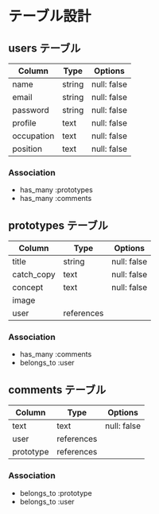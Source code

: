 # テーブル設計

## users テーブル

| Column   | Type   | Options     |
| -------- | ------ | ----------- |
| name     | string | null: false |
| email    | string | null: false |
| password | string | null: false |
| profile  | text | null: false |
| occupation | text | null: false |
| position | text | null: false |

### Association

- has_many :prototypes
- has_many :comments

## prototypes テーブル

| Column    | Type       | Options     |
| --------- | ---------- | ----------- |
| title     | string     | null: false |
| catch_copy| text       | null: false |
| concept   | text       | null: false |
| image     |            |             |
| user      | references |             |

### Association

- has_many :comments
- belongs_to :user

## comments テーブル

| Column   | Type       | Options                        |
| -------  | ---------- | ------------------------------ |
| text     | text       | null: false                    |
| user     | references |                                |
| prototype| references |                                |

### Association

- belongs_to :prototype
- belongs_to :user